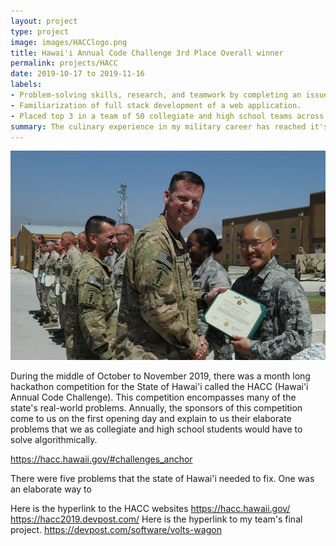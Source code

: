 ```yaml
---
layout: project
type: project
image: images/HACClogo.png
title: Hawai'i Annual Code Challenge 3rd Place Overall winner
permalink: projects/HACC
date: 2019-10-17 to 2019-11-16
labels:
- Problem-solving skills, research, and teamwork by completing an issue for the State of Hawai'i
- Familiarization of full stack development of a web application.
- Placed top 3 in a team of 50 collegiate and high school teams across the State of Hawai'i
summary: The culinary experience in my military career has reached it's pinnacle when my team won the General Curtis E. LeMay award for outstanding service in a Dining Facility.
---
```


<img class="ui medium right floated rounded image" src="../images/Deployedawardimage.jpg">

During the middle of October to November 2019, there was a month long hackathon competition for the State of Hawai'i called the HACC (Hawai'i Annual Code Challenge).  This competition encompasses many of the state's real-world problems.  Annually, the sponsors of this competition come to us on the first opening day and explain to us their elaborate problems that we as collegiate and high school students would have to solve algorithmically.  

https://hacc.hawaii.gov/#challenges_anchor

There were five problems that the state of Hawai'i needed to fix.  One was an elaborate way to 

Here is the hyperlink to the HACC websites
https://hacc.hawaii.gov/
https://hacc2019.devpost.com/
Here is the hyperlink to my team's final project.
https://devpost.com/software/volts-wagon
 
